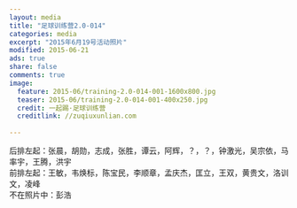 ```yaml
---
layout: media
title: "足球训练营2.0-014"
categories: media
excerpt: "2015年6月19号活动照片"
modified: 2015-06-21
ads: true
share: false
comments: true
image:
  feature: 2015-06/training-2.0-014-001-1600x800.jpg
  teaser: 2015-06/training-2.0-014-001-400x250.jpg
  credit: 一起踢·足球训练营
  creditlink: //zuqiuxunlian.com
  
---
```


后排左起：张晨，胡勋，志成，张胜，谭云，阿辉，？，？，钟激光，吴宗依，马率宇，王腾，洪宇         
前排左起：王敏，韦焕标，陈宝民，李顺章，孟庆杰，匡立，王双，黄贵文，洛训文，凌峰        
不在照片中：彭浩  
